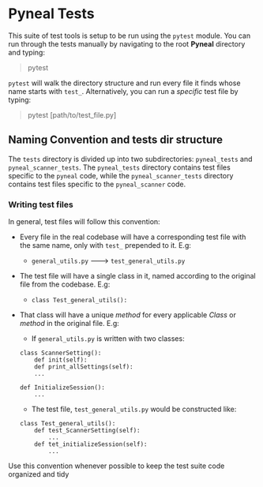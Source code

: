 # Pyneal Tests

This suite of test tools is setup to be run using the `pytest` module. You can run through the tests manually by navigating to the root **Pyneal** directory and typing:

> pytest


`pytest` will walk the directory structure and run every file it finds whose name starts with `test_`. Alternatively, you can run a *specific* test file by typing:

> pytest [path/to/test_file.py]


## Naming Convention and tests dir structure

The `tests` directory is divided up into two subdirectories: `pyneal_tests` and `pyneal_scanner_tests`. The `pyneal_tests` directory contains test files specific to the `pyneal` code, while the `pyneal_scanner_tests` directory contains test files specific to the `pyneal_scanner` code. 

### Writing test files

In general, test files will follow this convention:

* Every file in the real codebase will have a corresponding test file with the same name, only with `test_` prepended to it. E.g:
	* `general_utils.py` ---> `test_general_utils.py`

* The test file will have a single class in it, named according to the original file from the codebase. E.g:
	*  ``` class Test_general_utils(): ```

* That class will have a unique *method* for every applicable *Class* or *method* in the original file. E.g:

	* If `general_utils.py` is written with two classes:
	
	```
	class ScannerSetting():
		def init(self):
		def print_allSettings(self):
		...
		
	def InitializeSession():
		...
	```
	
	* The test file, `test_general_utils.py` would be constructed like:
	
	```
	class Test_general_utils():
		def test_ScannerSetting(self):
			...
		def tet_initializeSession(self):
			...
	```
	
Use this convention whenever possible to keep the test suite code organized and tidy